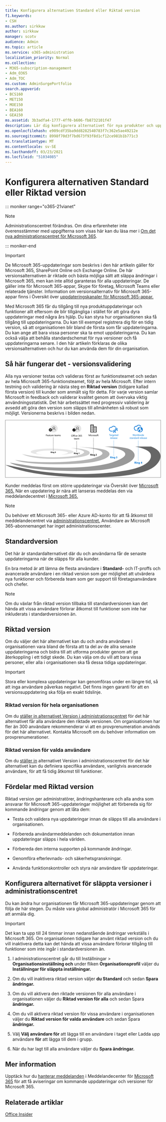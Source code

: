 ```yaml
---
title: Konfigurera alternativen Standard eller Riktad version
f1.keywords:
- CSH
ms.author: sirkkuw
author: sirkkuw
manager: scotv
audience: Admin
ms.topic: article
ms.service: o365-administration
localization_priority: Normal
ms.collection:
- M365-subscription-management
- Adm_O365
- Adm_TOC
ms.custom: AdminSurgePortfolio
search.appverid:
- BCS160
- MET150
- MOE150
- BEA160
- GEA150
ms.assetid: 3b3adfa4-1777-4ff0-b606-fb8732101f47
description: Lär dig konfigurera alternativet för nya produkter och uppdateringar av funktioner i administrationscentret för Microsoft 365.
ms.openlocfilehash: e909cdf35ba9dd8282540783f7c362e5ae49212e
ms.sourcegitcommit: 8998f70d3f7bd673f93f8d1cf12ce981b1b771c3
ms.translationtype: MT
ms.contentlocale: sv-SE
ms.lasthandoff: 03/23/2021
ms.locfileid: "51034085"
---
```

# <a name="set-up-the-standard-or-targeted-release-options"></a>Konfigurera alternativen Standard eller Riktad version

::: moniker range="o365-21vianet"

> [!NOTE]
> Administrationscentret förändras. Om dina erfarenheter inte överensstämmer med uppgifterna som visas här kan du läsa mer i [Om det nya administrationscentret för Microsoft 365](../microsoft-365-admin-center-preview.md?preserve-view=true&view=o365-21vianet).

::: moniker-end

> [!IMPORTANT]
> De Microsoft 365-uppdateringar som beskrivs i den här artikeln gäller för Microsoft 365, SharePoint Online och Exchange Online. De här versionsalternativen är riktade och bästa möjliga sätt att släppa ändringar i Microsoft 365, men kan inte alltid garanteras för alla uppdateringar. De gäller inte för Microsoft 365-appar, Skype för företag, Microsoft Teams eller relaterade tjänster. Information om versionsalternativ för Microsoft 365-appar finns i Översikt över [uppdateringskanaler för Microsoft 365-appar.](/deployoffice/overview-update-channels)

Med Microsoft 365 får du tillgång till nya produktuppdateringar och funktioner allt eftersom de blir tillgängliga i stället för att göra dyra uppdateringar med några års hjälp. Du kan styra hur organisationen ska få tillgång till uppdateringarna. Du kan till exempel registrera dig för en tidig version, så att organisationen blir bland de första som får uppdateringarna. Du kan ange att bara vissa personer ska ta emot uppdateringarna. Du kan också välja att behålla standardschemat för nya versioner och få uppdateringarna senare. I den här artikeln förklaras de olika versionsalternativen och hur du kan använda dem för din organisation.

## <a name="how-it-works---release-validation"></a>Så här fungerar det - versionsvalidering

Alla nya versioner testas och valideras först av funktionsteamet och sedan av hela Microsoft 365-funktionsteamet, följt av hela Microsoft. Efter intern testning och validering är nästa steg en **Riktad version** (tidigare kallad första version) till kunder som anmält sig för detta. För varje version samlar Microsoft in feedback och validerar kvalitet genom att övervaka viktig användningsstatistik. Det här arbetssättet med progressiv validering är avsedd att göra den version som släpps till allmänheten så robust som möjligt. Versionerna beskrivs i bilden nedan. 
  
![Versionsvalideringsringar för Microsoft 365](../../media/73611ed3-2d8c-4e7b-8074-9f03b239f9ed.png)
  
Kunder meddelas först om större uppdateringar via Översikt över [Microsoft 365.](https://products.office.com/business/office-365-roadmap) När en uppdatering är nära att lanseras meddelas den via meddelandecentret i [Microsoft 365.](https://admin.microsoft.com/Adminportal/Home?source=applauncher#/MessageCenter)

> [!NOTE]
> Du behöver ett Microsoft 365- eller Azure AD-konto för att få åtkomst till meddelandecentret via [administrationscentret.](/office365/admin/admin-overview/about-the-admin-center) Användare av Microsoft 365-abonnemanget har inget administrationscenter.


## <a name="standard-release"></a>Standardversion

Det här är standardalternativet där du och användarna får de senaste uppdateringarna när de släpps för alla kunder.
  
En bra metod är att lämna de flesta användare i  **Standard-** och IT-proffs och avancerade användare i en riktad version som ger möjlighet att utvärdera nya funktioner och förbereda team som ger support till företagsanvändare och chefer. 
  
> [!NOTE]
> Om du växlar från riktad version tillbaka till standardversionen kan det hända att vissa användare förlorar åtkomst till funktioner som inte har inkluderats i standardversionen än. 
  
## <a name="targeted-release"></a>Riktad version

Om du väljer det här alternativet kan du och andra användare i organisationen vara bland de första att ta del av de allra senaste uppdateringarna och bidra till att utforma produkter genom att ge återkoppling i ett tidigt skede. Du kan välja om du vill att bara vissa personer, eller alla i organisationen ska få dessa tidiga uppdateringar.
  
> [!IMPORTANT]
> Stora eller komplexa uppdateringar kan genomföras under en längre tid, så att inga användare påverkas negativt. Det finns ingen garanti för att en versionsuppdatering ska följa en exakt tidslinje. 
  
### <a name="targeted-release-for-entire-organization"></a>Riktad version för hela organisationen

Om du [ställer in alternativet Version i administrationscentret](#set-up-the-release-option-in-the-admin-center) för det här alternativet får alla användare den riktade versionen. Om organisationen har fler än 300 användare rekommenderar vi att en provprenumeration används för det här alternativet. Kontakta Microsoft om du behöver information om provprenumerationer. 
  
### <a name="targeted-release-for-selected-users"></a>Riktad version för valda användare

Om du [ställer in](#set-up-the-release-option-in-the-admin-center) alternativet Version i administrationscentret för det här alternativet kan du definiera specifika användare, vanligtvis avancerade användare, för att få tidig åtkomst till funktioner. 
  
## <a name="benefits-of-targeted-release"></a>Fördelar med Riktad version

Riktad version ger administratörer, ändringshanterare och alla andra som ansvarar för Microsoft 365-uppdateringar möjlighet att förbereda sig för kommande ändringar genom att låta dem:
  
- Testa och validera nya uppdateringar innan de släpps till alla användare i organisationen.
    
- Förbereda användarmeddelanden och dokumentation innan uppdateringar släpps i hela världen.
    
- Förbereda den interna supporten på kommande ändringar.
    
- Genomföra efterlevnads- och säkerhetsgranskningar.
    
- Använda funktionskontroller och styra när användare får uppdateringar.
    
## <a name="set-up-the-release-option-in-the-admin-center"></a>Konfigurera alternativet för släppta versioner i administrationscentret

Du kan ändra hur organisationen får Microsoft 365-uppdateringar genom att följa de här stegen. Du måste vara global administratör i Microsoft 365 för att anmäla dig.
  
> [!IMPORTANT]
> Det kan ta upp till 24 timmar innan nedanstående ändringar verkställs i Microsoft 365. Om organisationen tidigare har använt riktad version och du vill inaktivera detta kan det hända att vissa användare förlorar tillgång till funktioner som inte ingår i standardversionen än. 
  
1. I administrationscentret går du till Inställningar  >  **Organisationsinställning och** under fliken **Organisationsprofil** väljer du **Inställningar för släppta inställningar.**

5. Om du vill inaktivera riktad version väljer **du Standard** och sedan **Spara ändringar.** 
    
6. Om du vill aktivera den riktade versionen för alla användare i organisationen väljer du **Riktad version för alla** och sedan Spara **ändringar.** 
    
7. Om du vill aktivera riktad version för vissa användare i organisationen väljer du **Riktad version för valda användare** och sedan Spara **ändringar.** 
    
8. Välj **Välj användare för** att lägga till en användare i taget eller Ladda upp användare **för** att lägga till dem i grupp.
    
9. När du har lagt till alla användare väljer du **Spara ändringar.**


  
## <a name="learn-more"></a>Mer information

Upptäck hur du [hanterar meddelanden](/office365/admin/manage/message-center) i Meddelandecenter för [Microsoft 365](https://admin.microsoft.com/Adminportal/Home?source=applauncher#/MessageCenter) för att få aviseringar om kommande uppdateringar och versioner för Microsoft 365.

## <a name="related-articles"></a>Relaterade artiklar

[Office Insider](https://insider.office.com/join/windows)
